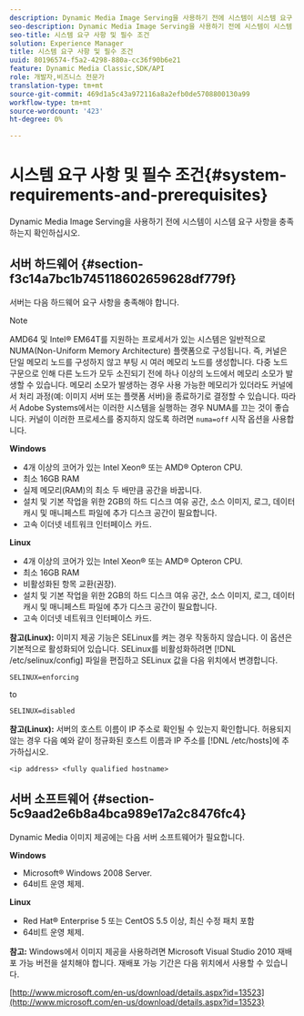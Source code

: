 ```yaml
---
description: Dynamic Media Image Serving을 사용하기 전에 시스템이 시스템 요구 사항을 충족하는지 확인하십시오.
seo-description: Dynamic Media Image Serving을 사용하기 전에 시스템이 시스템 요구 사항을 충족하는지 확인하십시오.
seo-title: 시스템 요구 사항 및 필수 조건
solution: Experience Manager
title: 시스템 요구 사항 및 필수 조건
uuid: 80196574-f5a2-4298-880a-cc36f90b6e21
feature: Dynamic Media Classic,SDK/API
role: 개발자,비즈니스 전문가
translation-type: tm+mt
source-git-commit: 469d1a5c43a972116a8a2efb0de5708800130a99
workflow-type: tm+mt
source-wordcount: '423'
ht-degree: 0%

---
```



# 시스템 요구 사항 및 필수 조건{#system-requirements-and-prerequisites}

Dynamic Media Image Serving을 사용하기 전에 시스템이 시스템 요구 사항을 충족하는지 확인하십시오.

## 서버 하드웨어 {#section-f3c14a7bc1b745118602659628df779f}

서버는 다음 하드웨어 요구 사항을 충족해야 합니다.

>[!NOTE]
>
>AMD64 및 Intel® EM64T를 지원하는 프로세서가 있는 시스템은 일반적으로 NUMA(Non-Uniform Memory Architecture) 플랫폼으로 구성됩니다. 즉, 커널은 단일 메모리 노드를 구성하지 않고 부팅 시 여러 메모리 노드를 생성합니다. 다중 노드 구문으로 인해 다른 노드가 모두 소진되기 전에 하나 이상의 노드에서 메모리 소모가 발생할 수 있습니다. 메모리 소모가 발생하는 경우 사용 가능한 메모리가 있더라도 커널에서 처리 과정(예: 이미지 서버 또는 플랫폼 서버)을 종료하기로 결정할 수 있습니다. 따라서 Adobe Systems에서는 이러한 시스템을 실행하는 경우 NUMA를 끄는 것이 좋습니다. 커널이 이러한 프로세스를 중지하지 않도록 하려면 `numa=off` 시작 옵션을 사용합니다.

**Windows**

* 4개 이상의 코어가 있는 Intel Xeon® 또는 AMD® Opteron CPU.
* 최소 16GB RAM
* 실제 메모리(RAM)의 최소 두 배만큼 공간을 바꿉니다.
* 설치 및 기본 작업을 위한 2GB의 하드 디스크 여유 공간, 소스 이미지, 로그, 데이터 캐시 및 매니페스트 파일에 추가 디스크 공간이 필요합니다.
* 고속 이더넷 네트워크 인터페이스 카드.

**Linux**

* 4개 이상의 코어가 있는 Intel Xeon® 또는 AMD® Opteron CPU.
* 최소 16GB RAM
* 비활성화된 항목 교환(권장).
* 설치 및 기본 작업을 위한 2GB의 하드 디스크 여유 공간, 소스 이미지, 로그, 데이터 캐시 및 매니페스트 파일에 추가 디스크 공간이 필요합니다.
* 고속 이더넷 네트워크 인터페이스 카드.

**참고(Linux):** 이미지 제공 기능은 SELinux를 켜는 경우 작동하지 않습니다. 이 옵션은 기본적으로 활성화되어 있습니다. SELinux를 비활성화하려면 [!DNL /etc/selinux/config] 파일을 편집하고 SELinux 값을 다음 위치에서 변경합니다.

`SELINUX=enforcing`

to

`SELINUX=disabled`

**참고(Linux):** 서버의 호스트 이름이 IP 주소로 확인될 수 있는지 확인합니다. 허용되지 않는 경우 다음 예와 같이 정규화된 호스트 이름과 IP 주소를 [!DNL /etc/hosts]에 추가하십시오.

`<ip address> <fully qualified hostname>`

## 서버 소프트웨어 {#section-5c9aad2e6b8a4bca989e17a2c8476fc4}

Dynamic Media 이미지 제공에는 다음 서버 소프트웨어가 필요합니다.

**Windows**

* Microsoft® Windows 2008 Server.
* 64비트 운영 체제.

**Linux**

* Red Hat® Enterprise 5 또는 CentOS 5.5 이상, 최신 수정 패치 포함
* 64비트 운영 체제.

**참고:** Windows에서 이미지 제공을 사용하려면 Microsoft Visual Studio 2010 재배포 가능 버전을 설치해야 합니다. 재배포 가능 기간은 다음 위치에서 사용할 수 있습니다.

[http://www.microsoft.com/en-us/download/details.aspx?id=13523](http://www.microsoft.com/en-us/download/details.aspx?id=13523)

